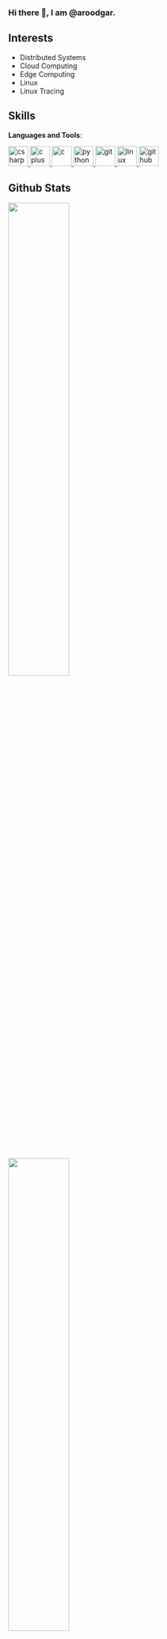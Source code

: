 ### Hi there 👋, I am @aroodgar.

## Interests
- Distributed Systems
- Cloud Computing
- Edge Computing
- Linux
- Linux Tracing

<!-- ## Languages
<!--![python-logo-only](https://github.com/aroodgar/aroodgar/assets/58762460/ed054e7b-3f58-449d-8e47-1e7c14e7579f)-->
<!-- - Python
- C
- C#
- bash -->
## Skills
**Languages and Tools**:
<p align="left"> 
    <a href="https://www.w3schools.com/cs/" target="_blank" rel="noreferrer"> 
        <img src="https://cdn.jsdelivr.net/gh/devicons/devicon/icons/csharp/csharp-original.svg" alt="csharp" width="40" height="40"/> 
    </a> 
    <a href="https://www.w3schools.com/cpp/" target="_blank" rel="noreferrer"> 
        <img src="https://cdn.jsdelivr.net/gh/devicons/devicon/icons/cplusplus/cplusplus-original.svg" alt="c plus plus" width="40" height="40"/> 
    </a> 
    <a href="https://www.w3schools.com/c/index.php" target="_blank" rel="noreferrer"> 
        <img src="https://cdn.jsdelivr.net/gh/devicons/devicon/icons/c/c-original.svg" alt="c" width="40" height="40"/> </a> 
    <a href="https://www.python.org" target="_blank" rel="noreferrer"> 
        <img src="https://cdn.jsdelivr.net/gh/devicons/devicon/icons/python/python-original.svg" alt="python" width="40" height="40"/> 
    </a> 
    <a href="https://git-scm.com/" target="_blank" rel="noreferrer"> 
        <img src="https://cdn.jsdelivr.net/gh/devicons/devicon/icons/git/git-original.svg" alt="git" width="40" height="40"/> 
    </a> 
    <a href="https://www.linux.org/" target="_blank" rel="noreferrer"> 
        <img src="https://cdn.jsdelivr.net/gh/devicons/devicon/icons/linux/linux-original.svg" alt="linux" width="40" height="40"/> 
    </a> 
    <a href="https://github.com/" target="_blank" rel="noreferrer">
        <img src="https://cdn.jsdelivr.net/gh/devicons/devicon/icons/github/github-original.svg" alt="github" width="40" height="40"/> 
    </a> 
</p>

## Github Stats
<div>
  <img width="49.5%" src="https://github-readme-stats.vercel.app/api/top-langs/?username=aroodgar&theme=tokyonight&show_icons=true&hide_border=true&layout=compact" />
</div>
<div>
  <img width="49.5%" src="https://github-readme-stats.vercel.app/api?username=aroodgar&theme=tokyonight&show_icons=true&hide_border=true&count_private=true" />
</div>
<div>
  <img width="49.5%" src="https://github-readme-streak-stats.herokuapp.com/?user=aroodgar&theme=tokyonight&hide_border=true" />
</div>

## What am I doing now?
🔭 I am currently working on my Final bachelor's thesis with a focus on mobile edge computing (MEC).

🌱 As for now, I'm mostly exploring Deep Reinforcement Learning (DRL) based solutions for task offloading in MEC systems.

📫 How to reach me: This is my email -> a.h.roudgar@gmail.com

<!--
**aroodgar/aroodgar** is a ✨ _special_ ✨ repository because its `README.md` (this file) appears on your GitHub profile.

Here are some ideas to get you started:

- 🔭 I’m currently working on ...
- 🌱 I’m currently learning ...
- 👯 I’m looking to collaborate on ...
- 🤔 I’m looking for help with ...
- 💬 Ask me about ...
- 📫 How to reach me: ...
- 😄 Pronouns: ...
- ⚡ Fun fact: ...
-->

